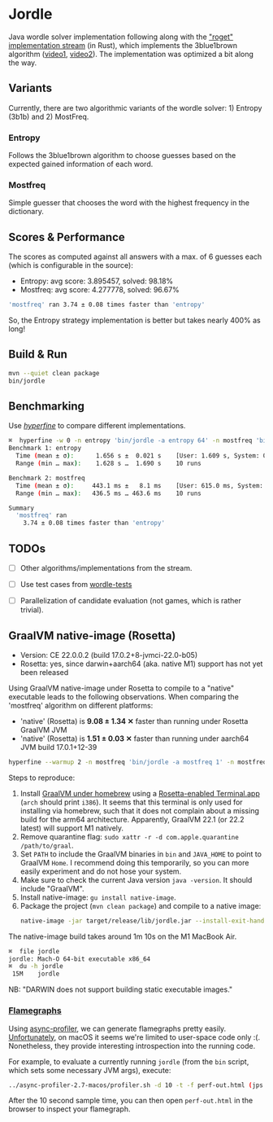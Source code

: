 # Jordle

Java wordle solver implementation following along with the ["roget" implementation stream](https://www.youtube.com/watch?v=doFowk4xj7Q) (in Rust),
which implements the 3blue1brown algorithm ([video1](https://www.youtube.com/watch?v=v68zYyaEmEA), 
[video2](https://www.youtube.com/watch?v=fRed0Xmc2Wg&t=556s)). 
The implementation was optimized a bit along the way.

## Variants

Currently, there are two algorithmic variants of the wordle solver: 1) Entropy (3b1b) and 2) MostFreq.

### Entropy

Follows the 3blue1brown algorithm to choose guesses based on the expected gained information of each word.

### Mostfreq

Simple guesser that chooses the word with the highest frequency in the dictionary.

## Scores & Performance

The scores as computed against all answers with a max. of 6 guesses each (which is configurable in the source):

- Entropy: avg score: 3.895457, solved: 98.18%
- Mostfreq: avg score: 4.277778, solved: 96.67%

```bash
'mostfreq' ran 3.74 ± 0.08 times faster than 'entropy'
```

So, the Entropy strategy implementation is better but takes nearly 400% as long!


## Build & Run

```bash
mvn --quiet clean package
bin/jordle
```

## Benchmarking

Use [*hyperfine*](https://github.com/sharkdp/hyperfine) to compare different implementations.


```bash
⌘  hyperfine -w 0 -n entropy 'bin/jordle -a entropy 64' -n mostfreq 'bin/jordle -a mostfreq 64'
Benchmark 1: entropy
  Time (mean ± σ):      1.656 s ±  0.021 s    [User: 1.609 s, System: 0.274 s]
  Range (min … max):    1.628 s …  1.690 s    10 runs

Benchmark 2: mostfreq
  Time (mean ± σ):     443.1 ms ±   8.1 ms    [User: 615.0 ms, System: 107.3 ms]
  Range (min … max):   436.5 ms … 463.6 ms    10 runs

Summary
  'mostfreq' ran
    3.74 ± 0.08 times faster than 'entropy'
```


## TODOs

- [ ] Other algorithms/implementations from the stream.
- [ ] Use test cases from [wordle-tests](https://github.com/yukosgiti/wordle-tests)
- [ ] Parallelization of candidate evaluation (not games, which is rather trivial).


## GraalVM native-image (Rosetta)

- Version: CE 22.0.0.2 (build 17.0.2+8-jvmci-22.0-b05)
- Rosetta: yes, since darwin+aarch64 (aka. native M1) support has not yet been released 

Using GraalVM native-image under Rosetta to compile to a "native" executable leads
to the following observations.
When comparing the 'mostfreq' algorithm on different platforms:

- 'native' (Rosetta) is **9.08 ± 1.34 ✕** faster than running under Rosetta GraalVM JVM
- 'native' (Rosetta) is **1.51 ± 0.03 ✕** faster than running under aarch64 JVM build 17.0.1+12-39

```bash
hyperfine --warmup 2 -n mostfreq 'bin/jordle -a mostfreq 1' -n mostfreq-native './jordle -a mostfreq 1'
```

Steps to reproduce:

1. Install [GraalVM under homebrew](https://github.com/graalvm/homebrew-tap#homebrew-tap-for-graalvm) using a [Rosetta-enabled Terminal.app](https://apple.stackexchange.com/a/428769) (`arch` should print `i386`).
   It seems that this terminal is only used for installing via homebrew, such that it does not complain about a missing build for the arm64 architecture.
   Apparently, GraalVM 22.1 (or 22.2 latest) will support M1 natively.
2. Remove quarantine flag: `sudo xattr -r -d com.apple.quarantine /path/to/graal`.
3. Set `PATH` to include the GraalVM binaries in `bin` and `JAVA_HOME` to point to GraalVM `Home`.
   I recommend doing this temporarily, so you can more easily experiment and do not hose your system.
4. Make sure to check the current Java version `java -version`. It should include "GraalVM".
5. Install native-image: `gu install native-image`.
6. Package the project (`mvn clean package`) and compile to a native image:
   ```bash
   native-image -jar target/release/lib/jordle.jar --install-exit-handlers -H:IncludeResources='.*\.txt$' -H:+ReportUnsupportedElementsAtRuntime
   ```

The native-image build takes around 1m 10s on the M1 MacBook Air.

```bash
⌘  file jordle
jordle: Mach-O 64-bit executable x86_64
⌘  du -h jordle
 15M	jordle
```

NB: "DARWIN does not support building static executable images."

### [Flamegraphs](https://github.com/brendangregg/FlameGraph)

Using [async-profiler](https://github.com/jvm-profiling-tools/async-profiler/), we can generate flamegraphs pretty easily. 
[Unfortunately](https://github.com/jvm-profiling-tools/async-profiler/#restrictionslimitations), on macOS it seems we're limited to user-space code only :(.
Nonetheless, they provide interesting introspection into the running code.

For example, to evaluate a currently running `jordle` (from the `bin` script, which sets some necessary JVM args), execute:
```bash
../async-profiler-2.7-macos/profiler.sh -d 10 -t -f perf-out.html (jps | awk -F ' ' '/jordle/ { print $1}')
```

After the 10 second sample time, you can then open `perf-out.html` in the browser to inspect your flamegraph.

